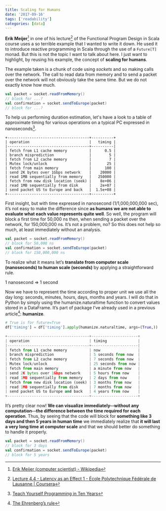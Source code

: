 ```yaml
---
title: Scaling for Humans
date: '2017-09-16'
tags: ['readability']
categories: [data]
---
```


**Erik Meijer**[^1] in one of his lecture[^2] of the Functional Program Design in Scala course uses a so terrible example that I wanted to write it down. He used it to introduce reactive programming in Scala through the use of a `Future[T]` monad. But this is not the topic I want to talk about here. I just want to highlight, by reusing his example, the concept of **scaling for humans**.

The example taken is a chunk of code using *sockets* and so making calls over the network. The call to read data from memory and to send a packet over the network will not obviously take the same time. But we do not exactly know how much.

```scala
val packet = socket.readFromMemory()
// block for ...?
val confirmation = socket.sendToEurope(packet)
// block for ...?
```

To help us performing duration estimation, let's have a look to a table of approximate timing for various operations on a typical PC  expressed in nanoseconds[^4].

```
+-------------------------------------+----------+
| operation                           |   timing |
|-------------------------------------+----------|
| fetch from L1 cache memory          |      0.5 |
| branch misprediction                |        5 |
| fetch from L2 cache memory          |        7 |
| Mutex lock/unlock                   |       25 |
| fetch from main memory              |      100 |
| send 2K bytes over 1Gbps network    |    20000 |
| read 1MB sequentially from memory   |   250000 |
| fetch from new disk location (seek) |    8e+06 |
| read 1MB sequentially from disk     |    2e+07 |
| send packet US to Europe and back   |  1.5e+08 |
+-------------------------------------+----------+
```

First insight, but with time expressed in nanosecond (1/1,000,000,000 sec), it’s not easy to make the difference since **as humans we are not able to evaluate what each value represents quite well**. So well, the program will block a first time for 50,000 ns then, when sending a packet over the network, for 150,000,000 ns. It’s not a problem, no? So this does not help so much, at least immediately without an analysis.

```scala
val packet = socket.readFromMemory()
// block for 50,000 ns
val confirmation = socket.sendToEurope(packet)
// block for 150,000,000 ns
```

To realize what it means let’s **translate from computer scale (nanoseconds) to human scale (seconds)** by applying a straightforward rule.

1 nanosecond => 1 second

Now we have to represent the time according to proper unit we use all the day long: seconds, minutes, hours, days, months and years. I will do that in Python by simply using the humanize.naturaltime function to convert values stored in a DataFrame. It’s part of package I’ve already used in a previous article[^3]: **humanize**.

```python
# True is for future=True
df['timing'] = df['timing'].apply(humanize.naturaltime, args=(True,))

+-------------------------------------+---------------------+
| operation                           | timing              |
|-------------------------------------+---------------------|
| fetch from L1 cache memory          | now                 |
| branch misprediction                | 5 seconds from now  |
| fetch from L2 cache memory          | 7 seconds from now  |
| Mutex lock/unlock                   | 25 seconds from now |
| fetch from main memory              | a minute from now   |
| send 2K bytes over 1Gbps network    | 5 hours from now    |
| read 1MB sequentially from memory   | 2 days from now     |
| fetch from new disk location (seek) | 3 months from now   |
| read 1MB sequentially from disk     | 7 months from now   |
| send packet US to Europe and back   | 4 years from now    |
+-------------------------------------+---------------------+
```

It’s pretty clear now! **We can visualize immediately--without any computation--the difference between the time required for each operation**. Thus, by seeing that the code will block for **something like 3 days and then 5 years in human time** we immediately realize that **it will last a very long time at computer scale** and that we should better do something to handle it properly.

```scala
val packet = socket.readFromMemory()
// block for 3 days
val confirmation = socket.sendToEurope(packet)
// block for 5 years
```

[^1]: [Erik Meijer (computer scientist) - Wikipedia](https://en.wikipedia.org/wiki/Erik_Meijer_(computer_scientist))
[^2]: [Lecture 4.4 - Latency as an Effect 1 - École Polytechnique Fédérale de Lausanne | Coursera](https://www.coursera.org/learn/progfun2/lecture/D569Q/lecture-4-4-latency-as-an-effect-1)
[^3]: [The Ehrenberg’s rule](https://www.back2code.me/2017/08/the-ehrenbergs-rule/)
[^4]: [Teach Yourself Programming in Ten Years](http://norvig.com/21-days.html)